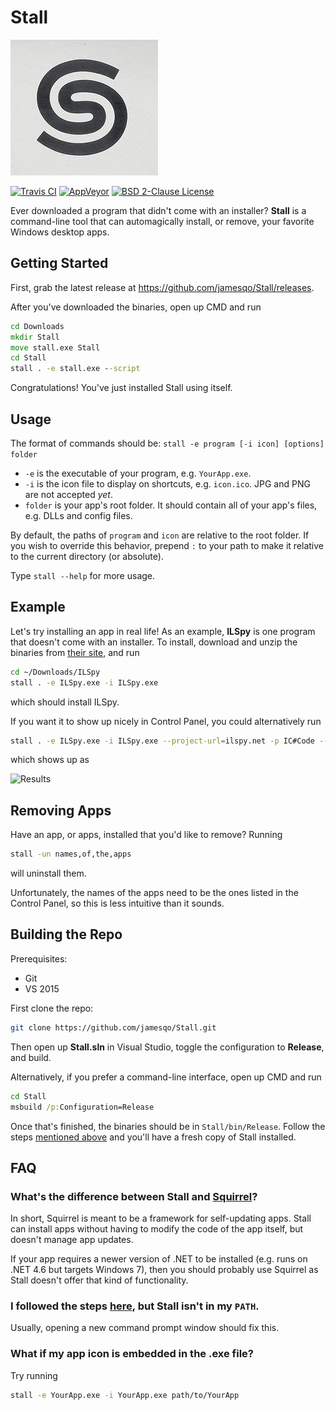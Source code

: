 # Stall

![Logo](icons/icon_236_217.jpg)

[![Travis CI](https://travis-ci.org/jamesqo/Stall.svg?branch=master)](https://travis-ci.org/jamesqo/Stall) [![AppVeyor](https://ci.appveyor.com/api/projects/status/github/jamesqo/Stall?branch=master&svg=true)](https://ci.appveyor.com/project/jamesqo/Stall) [![BSD 2-Clause License](https://img.shields.io/badge/license-bsd%202.0-blue.svg?style=flat)](bsd.license)

Ever downloaded a program that didn't come with an installer? **Stall** is a command-line tool that can automagically install, or remove, your favorite Windows desktop apps.

## Getting Started

First, grab the latest release at https://github.com/jamesqo/Stall/releases.

After you've downloaded the binaries, open up CMD and run

```cmd
cd Downloads
mkdir Stall
move stall.exe Stall
cd Stall
stall . -e stall.exe --script
```

Congratulations! You've just installed Stall using itself.

## Usage

The format of commands should be: `stall -e program [-i icon] [options] folder`

- `-e` is the executable of your program, e.g. `YourApp.exe`.
- `-i` is the icon file to display on shortcuts, e.g. `icon.ico`. JPG and PNG are not accepted *yet*.
- `folder` is your app's root folder. It should contain all of your app's files, e.g. DLLs and config files.

By default, the paths of `program` and `icon` are relative to the root folder. If you wish to override this behavior, prepend `:` to your path to make it relative to the current directory (or absolute).

Type `stall --help` for more usage.

## Example

Let's try installing an app in real life! As an example, **ILSpy** is one program that doesn't come with an installer. To install, download and unzip the binaries from [their site](http://ilspy.net), and run

```bash
cd ~/Downloads/ILSpy
stall . -e ILSpy.exe -i ILSpy.exe
```

which should install ILSpy.

If you want it to show up nicely in Control Panel, you could alternatively run

```bash
stall . -e ILSpy.exe -i ILSpy.exe --project-url=ilspy.net -p IC#Code --releases-url=github.com/icsharpcode/ILSpy/releases -v 2.3.1
```

which shows up as

![Results](http://i.imgur.com/keyKvRg.png)

## Removing Apps

Have an app, or apps, installed that you'd like to remove? Running

```bash
stall -un names,of,the,apps
```

will uninstall them.

Unfortunately, the names of the apps need to be the ones listed in the Control Panel, so this is less intuitive than it sounds.

## Building the Repo

Prerequisites:
- Git
- VS 2015

First clone the repo:

```bash
git clone https://github.com/jamesqo/Stall.git
```

Then open up **Stall.sln** in Visual Studio, toggle the configuration to **Release**, and build.

Alternatively, if you prefer a command-line interface, open up CMD and run

```cmd
cd Stall
msbuild /p:Configuration=Release
```

Once that's finished, the binaries should be in `Stall/bin/Release`. Follow the steps [mentioned above](#getting-started) and you'll have a fresh copy of Stall installed.

## FAQ

### What's the difference between Stall and [Squirrel](https://github.com/Squirrel/Squirrel.Windows)?

In short, Squirrel is meant to be a framework for self-updating apps. Stall can install apps without having to modify the code of the app itself, but doesn't manage app updates.

If your app requires a newer version of .NET to be installed (e.g. runs on .NET 4.6 but targets Windows 7), then you should probably use Squirrel as Stall doesn't offer that kind of functionality.

### I followed the steps [here](#getting-started), but Stall isn't in my `PATH`.

Usually, opening a new command prompt window should fix this.

### What if my app icon is embedded in the .exe file?

Try running

```bash
stall -e YourApp.exe -i YourApp.exe path/to/YourApp
```
